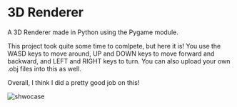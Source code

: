# 3D Renderer
A 3D Renderer made in Python using the Pygame module.

This project took quite some time to comlpete, but here it is! You use the WASD keys to move around, UP and DOWN keys to move forward and backward, and LEFT and RIGHT keys to turn. You can also upload your own .obj files into this as well.

Overall, I think I did a pretty good job on this!

![shwocase](https://github.com/user-attachments/assets/58b2105e-1620-44ee-9b5c-82fba15ca41e)
